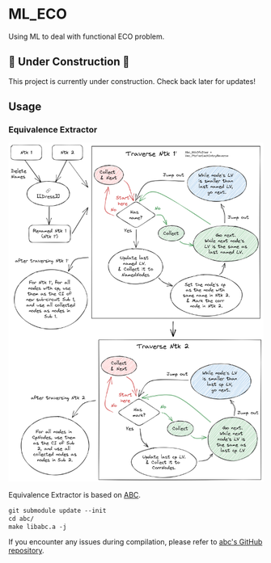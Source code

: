 # ML_ECO

Using ML to deal with functional ECO problem.

## 🚧 Under Construction 🚧

This project is currently under construction. Check back later for updates!

## Usage

### Equivalence Extractor

![Equivalence Extractor](assets/extract_eq.excalidraw.png)

Equivalence Extractor is based on [ABC](https://people.eecs.berkeley.edu/~alanmi/abc/).

```
git submodule update --init
cd abc/
make libabc.a -j
```

If you encounter any issues during compilation, please refer to [abc's GitHub repository](https://github.com/berkeley-abc/abc).